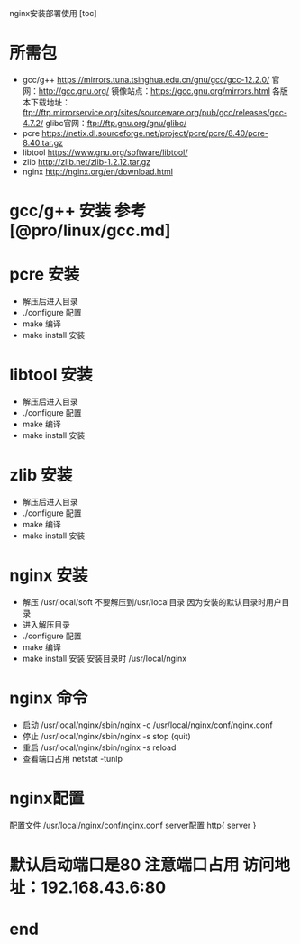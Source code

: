 nginx安装部署使用
[toc]

# 所需包
- gcc/g++  https://mirrors.tuna.tsinghua.edu.cn/gnu/gcc/gcc-12.2.0/
  官网：http://gcc.gnu.org/
  镜像站点：https://gcc.gnu.org/mirrors.html
  各版本下载地址：ftp://ftp.mirrorservice.org/sites/sourceware.org/pub/gcc/releases/gcc-4.7.2/
  glibc官网：ftp://ftp.gnu.org/gnu/glibc/
- pcre https://netix.dl.sourceforge.net/project/pcre/pcre/8.40/pcre-8.40.tar.gz
- libtool https://www.gnu.org/software/libtool/
- zlib http://zlib.net/zlib-1.2.12.tar.gz
- nginx http://nginx.org/en/download.html
  
# gcc/g++ 安装 参考[@pro/linux/gcc.md]

# pcre 安装
- 解压后进入目录
- ./configure 配置
- make 编译
- make install 安装

# libtool 安装
- 解压后进入目录
- ./configure 配置
- make 编译
- make install 安装

# zlib 安装
- 解压后进入目录
- ./configure 配置
- make 编译
- make install 安装

# nginx 安装
- 解压 /usr/local/soft 不要解压到/usr/local目录 因为安装的默认目录时用户目录
- 进入解压目录
- ./configure 配置
- make 编译
- make install 安装
  安装目录时 /usr/local/nginx

# nginx 命令
- 启动 /usr/local/nginx/sbin/nginx -c /usr/local/nginx/conf/nginx.conf
- 停止 /usr/local/nginx/sbin/nginx -s stop (quit)
- 重启 /usr/local/nginx/sbin/nginx -s reload
- 查看端口占用 netstat -tunlp

# nginx配置
配置文件 /usr/local/nginx/conf/nginx.conf
server配置
http{
  server
}


# 默认启动端口是80 注意端口占用 访问地址：192.168.43.6:80

# end